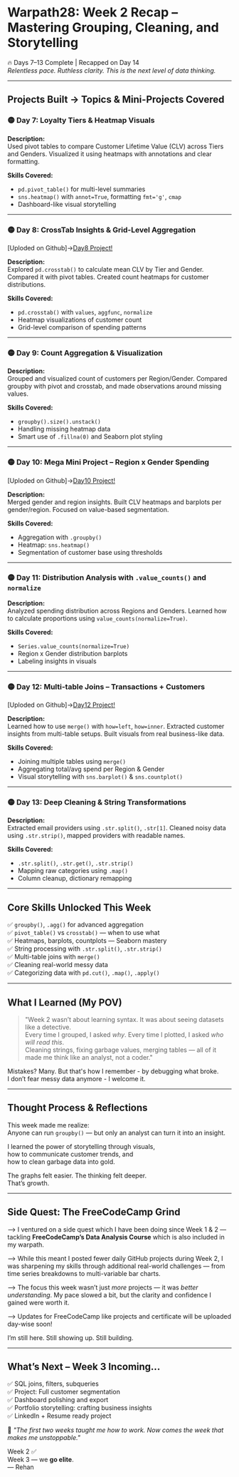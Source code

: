 # Warpath28: Week 2 Recap – Mastering Grouping, Cleaning, and Storytelling
🔥 Days 7–13 Complete | Recapped on Day 14  
*Relentless pace. Ruthless clarity. This is the next level of data thinking.*

---

## Projects Built -> Topics & Mini-Projects Covered

### 🟡 Day 7: Loyalty Tiers & Heatmap Visuals
**Description:**  
Used pivot tables to compare Customer Lifetime Value (CLV) across Tiers and Genders. Visualized it using heatmaps with annotations and clear formatting.

**Skills Covered:**
- `pd.pivot_table()` for multi-level summaries
- `sns.heatmap()` with `annot=True`, formatting `fmt='g'`, `cmap`
- Dashboard-like visual storytelling

---

### 🟡 Day 8: CrossTab Insights & Grid-Level Aggregation
[Uploded on Github]->[Day8 Project!](Week_2/Day8/Day8_Customer_Value_Dashboard.ipynb)

**Description:**  
Explored `pd.crosstab()` to calculate mean CLV by Tier and Gender. Compared it with pivot tables. Created count heatmaps for customer distributions.

**Skills Covered:**
- `pd.crosstab()` with `values`, `aggfunc`, `normalize`
- Heatmap visualizations of customer count
- Grid-level comparison of spending patterns

---

### 🟡 Day 9: Count Aggregation & Visualization
**Description:**  
Grouped and visualized count of customers per Region/Gender. Compared groupby with pivot and crosstab, and made observations around missing values.

**Skills Covered:**
- `groupby().size().unstack()`
- Handling missing heatmap data
- Smart use of `.fillna(0)` and Seaborn plot styling

---

### 🟡 Day 10: Mega Mini Project – Region x Gender Spending
[Uploded on Github]->[Day10 Project!](Week_2/Day10/Day10_Customer_Segmentation.ipynb)

**Description:**  
Merged gender and region insights. Built CLV heatmaps and barplots per gender/region. Focused on value-based segmentation.

**Skills Covered:**
- Aggregation with `.groupby()`
- Heatmap: `sns.heatmap()`
- Segmentation of customer base using thresholds

---

### 🟡 Day 11: Distribution Analysis with `.value_counts()` and `normalize`
**Description:**  
Analyzed spending distribution across Regions and Genders. Learned how to calculate proportions using `value_counts(normalize=True)`.

**Skills Covered:**
- `Series.value_counts(normalize=True)`
- Region x Gender distribution barplots
- Labeling insights in visuals

---

### 🟡 Day 12: Multi-table Joins – Transactions + Customers
[Uploded on Github]->[Day12 Project!](Week_2/Day12/Day12_Merged_Insights.ipynb)

**Description:**  
Learned how to use `merge()` with `how=left`, `how=inner`. Extracted customer insights from multi-table setups. Built visuals from real business-like data.

**Skills Covered:**
- Joining multiple tables using `merge()`
- Aggregating total/avg spend per Region & Gender
- Visual storytelling with `sns.barplot()` & `sns.countplot()`

---

### 🟡 Day 13: Deep Cleaning & String Transformations
**Description:**  
Extracted email providers using `.str.split()`, `.str[1]`. Cleaned noisy data using `.str.strip()`, mapped providers with readable names.

**Skills Covered:**
- `.str.split()`, `.str.get()`, `.str.strip()`
- Mapping raw categories using `.map()`
- Column cleanup, dictionary remapping

---

## Core Skills Unlocked This Week

✅ `groupby()`, `.agg()` for advanced aggregation  
✅ `pivot_table()` vs `crosstab()` — when to use what  
✅ Heatmaps, barplots, countplots — Seaborn mastery  
✅ String processing with `.str.split()`, `.str.strip()`  
✅ Multi-table joins with `merge()`  
✅ Cleaning real-world messy data  
✅ Categorizing data with `pd.cut()`, `.map()`, `.apply()`

---

## What I Learned (My POV)

> "Week 2 wasn’t about learning syntax. It was about seeing datasets like a detective.  
> Every time I grouped, I asked *why*. Every time I plotted, I asked *who will read this*.  
> Cleaning strings, fixing garbage values, merging tables — all of it made me think like an analyst, not a coder."

Mistakes? Many. But that's how I remember - by debugging what broke.  
I don’t fear messy data anymore - I welcome it.

---

## Thought Process & Reflections

This week made me realize:  
Anyone can run `groupby()` — but only an analyst can turn it into an insight.

I learned the power of storytelling through visuals,  
how to communicate customer trends, and  
how to clean garbage data into gold.

The graphs felt easier. The thinking felt deeper.  
That’s growth.

---
## Side Quest: The FreeCodeCamp Grind

--> I ventured on a side quest which I have been doing since Week 1 & 2 — tackling **FreeCodeCamp’s Data Analysis Course**  which is also included in my warpath.

--> While this meant I posted fewer daily GitHub projects during Week 2, I was sharpening my skills through additional real-world challenges — from time series breakdowns to multi-variable bar charts.

--> The focus this week wasn’t just *more* projects — it was *better understanding*. My pace slowed a bit, but the clarity and confidence I gained were worth it.

--> Updates for FreeCodeCamp like projects and certificate will be uploaded day-wise soon!

I’m still here. Still showing up. Still building.

---
## What’s Next – Week 3 Incoming...

✅ SQL joins, filters, subqueries  
✅ Project: Full customer segmentation  
✅ Dashboard polishing and export  
✅ Portfolio storytelling: crafting business insights  
✅ LinkedIn + Resume ready project

🧠 *"The first two weeks taught me how to work. Now comes the week that makes me unstoppable."*

Week 2 ✅  
Week 3 — we **go elite**.  
— Rehan 

